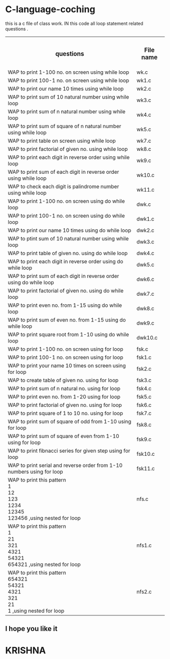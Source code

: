  # C-language-coching
<p>this is a c file of class work.
IN this code all loop statement related questions .
            
<table>
    <tr>
        <th><h3>questions</h3></th>
        <th><h3>File name </h3></th>
    </tr>
    <tr>
        <td>WAP to print 1-100 no. on screen using while loop </td>
        <td>wk.c</td> 
    </tr>
    <tr>
        <td>WAP to print 100-1 no. on screen using while loop </td>
        <td>wk1.c</td> 
    </tr>
    <tr>
        <td>WAP to print our name 10 times using while loop </td>
        <td>wk2.c</td> 
    </tr>
    <tr>
        <td>WAP to print sum of 10 natural number using while loop </td>
        <td>wk3.c</td> 
    </tr>
    <tr>
        <td>WAP to print sum of n natural number using while loop </td>
        <td>wk4.c</td> 
    </tr>
    <tr>
        <td>WAP to print sum of square of n natural number using while loop </td>
        <td>wk5.c</td> 
    </tr>
    <tr>
        <td>WAP to print table on screen using while loop </td>
        <td>wk7.c</td> 
    </tr>
    <tr>
        <td>WAP to print factorial of given no. using while loop  </td>
        <td>wk8.c</td> 
    </tr>
    <tr>
        <td>WAP to print each digit in reverse order using while loop </td>
        <td>wk9.c</td> 
    </tr>
    <tr>
        <td>WAP to print sum of each digit in reverse order using while loop </td>
        <td>wk10.c</td> 
    </tr>
    <tr>
        <td>WAP to check  each digit is  palindrome number using while loop </td>
        <td>wk11.c</td>
    </tr> 
    <tr>
        <td>WAP to print 1-100 no. on screen using do while loop </td>
        <td>dwk.c</td>
    </tr> 
    <tr>
        <td>WAP to print 100-1 no. on screen using do while loop </td>
        <td>dwk1.c</td>
    </tr> 
    <tr>
        <td>WAP to print our name 10 times using do while loop </td>
        <td>dwk2.c</td>
    </tr> 
    <tr>
        <td>WAP to ptint sum of 10 natural number using while loop </td>
        <td>dwk3.c</td>
    </tr> 
    <tr>
        <td>WAP to print table of given no. using do while loop </td>
        <td>dwk4.c</td>
    </tr> 
    <tr>
        <td>WAP to print each digit in reverse order using do while loop </td>
        <td>dwk5.c</td>
    </tr> 
    <tr>
        <td>WAP to print sum of each digit in reverse order using do while loop </td>
        <td>dwk6.c</td>
    </tr> 
    <tr>
        <td>WAP to print factorial of given no. using do while loop </td>
        <td>dwk7.c</td>
    </tr> 
    <tr>
        <td>WAP to print even no. from 1-15 using do while loop </td>
        <td>dwk8.c</td>
    </tr> 
    <tr>
        <td>WAP to print sum of even no. from 1-15 using do while loop </td>
        <td>dwk9.c</td>
    </tr> 
    <tr>
        <td>WAP to print square root from 1-10 using do while loop </td>
        <td>dwk10.c</td>
    </tr> 
    <tr>
        <td>WAP to print 1-100 no. on screen using for loop </td>
        <td>fsk.c</td>
    </tr>
    <tr>
        <td>WAP to print 100-1 no. on screen using for loop </td>
        <td>fsk1.c</td>
    </tr>
    <tr>
        <td>WAP to print your name 10 times on screen using for loop </td>
        <td>fsk2.c</td>
    </tr>
    <tr>
        <td>WAP to create table of given no. using for loop </td>
        <td>fsk3.c</td>
    </tr>
    <tr>
        <td>WAP to print sum of n natural no. using for loop </td>
        <td>fsk4.c</td>
    </tr>
    <tr>
        <td>WAP to print even no. from 1-20 using for loop </td>
        <td>fsk5.c</td>
    </tr>
    <tr>
        <td>WAP to print factorial of given no. using for loop </td>
        <td>fsk6.c</td>
    </tr>
    <tr>
        <td>WAP to print square of 1 to 10 no. using for loop </td>
        <td>fsk7.c</td>
    </tr>
    <tr>
        <td>WAP to print sum of square of odd from 1-10 using for loop </td>
        <td>fsk8.c</td>
    </tr>
    <tr>
        <td>WAP to print sum of square of even from 1-10 using for loop </td>
        <td>fsk9.c</td>
    </tr>
    <tr>
        <td>WAP to print fibnacci series for given step using for loop </td>
        <td>fsk10.c</td>
    </tr>
    <tr>
        <td>WAP to print serial and reverse order from 1-10 numbers using for loop </td>
        <td>fsk11.c</td>
    </tr>
    <tr>
        <td>WAP to print this pattern
            <br>                      1
            <br>                      12
            <br>                      123
                <br>                  1234
                    <br>              12345
                        <br>          123456
        ,using nested for loop </td>
        <td>nfs.c</td>
    </tr>
    <tr>
        <td>WAP to print this pattern
            <br>                      1
            <br>                      21
            <br>                      321
                <br>                  4321
                    <br>              54321
                        <br>          654321
        ,using nested for loop </td>
        <td>nfs1.c</td>
    </tr>
    <tr>
        <td>WAP to print this pattern
            <br>                      654321
            <br>                      54321
            <br>                      4321
                <br>                  321
                    <br>              21
                        <br>          1
        ,using nested for loop </td>
        <td>nfs2.c</td>
    </tr>
</table>
<h2>I hope you like it</h2>     
<h1>KRISHNA</h1>
